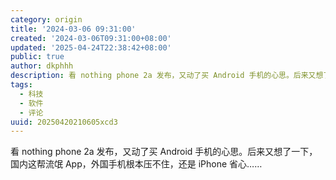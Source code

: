 ```yaml
---
category: origin
title: '2024-03-06 09:31:00'
created: '2024-03-06T09:31:00+08:00'
updated: '2025-04-24T22:38:42+08:00'
public: true
author: dkphhh
description: 看 nothing phone 2a 发布，又动了买 Android 手机的心思。后来又想了一下，国内这帮流氓 App……
tags:
  - 科技
  - 软件
  - 评论
uuid: 20250420210605xcd3
---
```


看 nothing phone 2a 发布，又动了买 Android 手机的心思。后来又想了一下，国内这帮流氓 App，外国手机根本压不住，还是 iPhone 省心……
